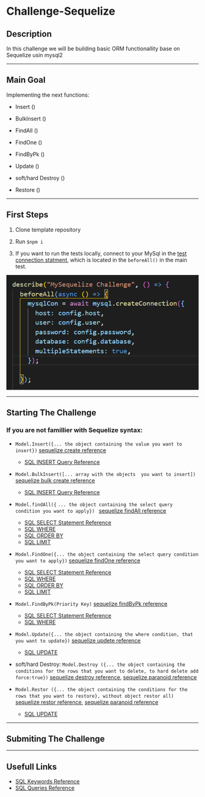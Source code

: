 # Challenge-Sequelize

## Description

In this challenge we will be building basic ORM functionallity base on Sequelize usin mysql2

--- 

## Main Goal

Implementing the next functions: 

* Insert ()

* BulkInsert ()

* FindAll ()

* FindOne ()

* FindByPk ()

* Update ()

* soft/hard Destroy ()

* Restore ()

---
 
## First Steps

1. Clone template repository

2. Run ``` $npm i ```

3. If you want to run the tests locally, connect to your MySql in the [test connection statment](./test.test.js), which is located in the ``` beforeAll() ``` in the main test.

![sql connection](./ReadMePics/SQLconnection.png)

--- 

## Starting The Challenge

### If you are not famillier with Sequelize syntax:

* ``` Model.Insert({... the object containing the value you want to insert}) ``` [sequelize create reference](https://sequelize.org/master/manual/model-querying-basics.html#simple-insert-queries)
  * [SQL INSERT Query Reference](https://www.w3schools.com/sql/sql_insert.asp/)

* ``` Model.BulkInsert([... array with the objects  you want to insert]) ``` [sequelize bulk create reference](https://sequelize.org/master/manual/model-querying-basics.html#creating-in-bulk)
  * [SQL INSERT Query Reference](https://www.w3schools.com/sql/sql_insert.asp/)

* ``` Model.findAll({ ```
     ```... the object containing the select query condition you want to apply}) ``` [sequelize findAll reference](https://sequelize.org/master/manual/model-querying-basics.html#simple-select-queries)
  * [SQL SELECT Statement Reference](https://www.w3schools.com/sql/sql_select.asp)
  * [SQL WHERE](https://www.w3schools.com/sql/sql_where.asp/)
  * [SQL ORDER BY](https://www.w3schools.com/sql/sql_orderby.asp/)
  * [SQL LIMIT](https://www.w3schools.com/sql/sql_top.asp/)


* ``` Model.FindOne({... the object containing the select query condition you want to apply}) ```  [sequelize findOne reference](https://sequelize.org/master/manual/model-querying-finders.html#-code-findone--code-)
  * [SQL SELECT Statement Reference](https://www.w3schools.com/sql/sql_select.asp)
  * [SQL WHERE](https://www.w3schools.com/sql/sql_where.asp/)
  * [SQL ORDER BY](https://www.w3schools.com/sql/sql_orderby.asp/)
  * [SQL LIMIT](https://www.w3schools.com/sql/sql_top.asp/)

* ``` Model.FindByPk(Priority Key) ``` [sequelize findByPk reference](https://sequelize.org/master/manual/model-querying-finders.html#-code-findbypk--code-)
  * [SQL SELECT Statement Reference](https://www.w3schools.com/sql/sql_select.asp)
  * [SQL WHERE](https://www.w3schools.com/sql/sql_where.asp/)


* ``` Model.Update({... the object containing the where condition, that you want to update}) ``` [sequelize updete reference](https://sequelize.org/master/manual/model-querying-basics.html#simple-update-queries)
  * [SQL UPDATE](https://www.w3schools.com/sql/sql_update.asp)


* soft/hard Destroy: ``` Model.Destroy ({... the object containing the conditions for the rows that you want to delete, to hard delete add force:true}) ``` [sequelize destroy reference](https://sequelize.org/master/manual/model-querying-basics.html#simple-delete-queries), [sequelize paranoid reference](https://sequelize.org/master/manual/paranoid.html)

* ``` Model.Restor ({... the object containing the conditions for the rows that you want to restore}, without object restor all) ```  [sequelize restor reference](https://sequelize.org/master/manual/paranoid.html#restoring), [sequelize paranoid reference](https://sequelize.org/master/manual/paranoid.html)
  * [SQL UPDATE](https://www.w3schools.com/sql/sql_update.asp)


---

## Submiting The Challenge

---

## Usefull Links
* [SQL Keywords Reference](https://www.w3schools.com/sql/sql_ref_keywords.asp)
* [SQL Queries Reference](https://www.w3schools.com/sql/sql_quickref.asp)








